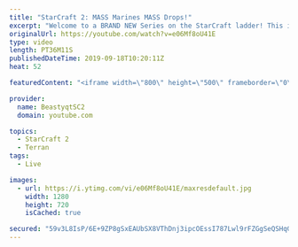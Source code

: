 ```yaml
---
title: "StarCraft 2: MASS Marines MASS Drops!"
excerpt: "Welcome to a BRAND NEW Series on the StarCraft ladder! This is the \"Mass Marines to Grandmaster\" challenge, where the only attacking unit that I'm allowed to make is Marines - and that's it! I am allowed to make Medivacs just so that the gaemplay is not too monotonous, but I believe I could even make"
originalUrl: https://youtube.com/watch?v=e06Mf8oU41E
type: video
length: PT36M11S
publishedDateTime: 2019-09-18T10:20:11Z
heat: 52

featuredContent: "<iframe width=\"800\" height=\"500\" frameborder=\"0\" src=\"https://www.youtube.com/embed/e06Mf8oU41E\" allow=\"accelerometer; autoplay; encrypted-media; gyroscope; picture-in-picture\" allowfullscreen></iframe>"

provider:
  name: BeastyqtSC2
  domain: youtube.com

topics:
  - StarCraft 2
  - Terran
tags:
  - Live

images:
  - url: https://i.ytimg.com/vi/e06Mf8oU41E/maxresdefault.jpg
    width: 1280
    height: 720
    isCached: true

secured: "59v3L8IsP/6E+9ZP8gSxEAUbSX8VThDnj3ipcOEssI787Lwl9rFZGgSeQSHqGisUK2M9MP8iluoqfOOuK4H0LkDBK+Cr3k+tQJavua8wGdePNeu6MQXbs9BUU3/IkH/ySDWYJfN2DwKgNEk9p9d3dbmfwHDCSB3Hgt3GnzLZQjJmD/5AX5F/Ox0PoXv9EW8YNhM4+NPd8S4W7w0uP0GqN/rVvO0F3sFi8EBaYV8+wPDQaVcT+FOIM0lvEczaVXx09hb3IJOBnKpN7oF1ZS3Kl6t6bUEMMgBdUCwE4L0SmgogAgst1h2AzgR3F1FZBnfpBEepxr2TJH5E8ZB1o4Kx+qdtV01uMAlWqBYYap7o0xpOFBwDCUJ8qsv5o5DNRmSnPRMXaMatVqqQN68pxUNdtVNcFY1wd0OIK37p8WRIc+U=;6uIVEawKSxiurmN9NqjVLw=="
---
```


